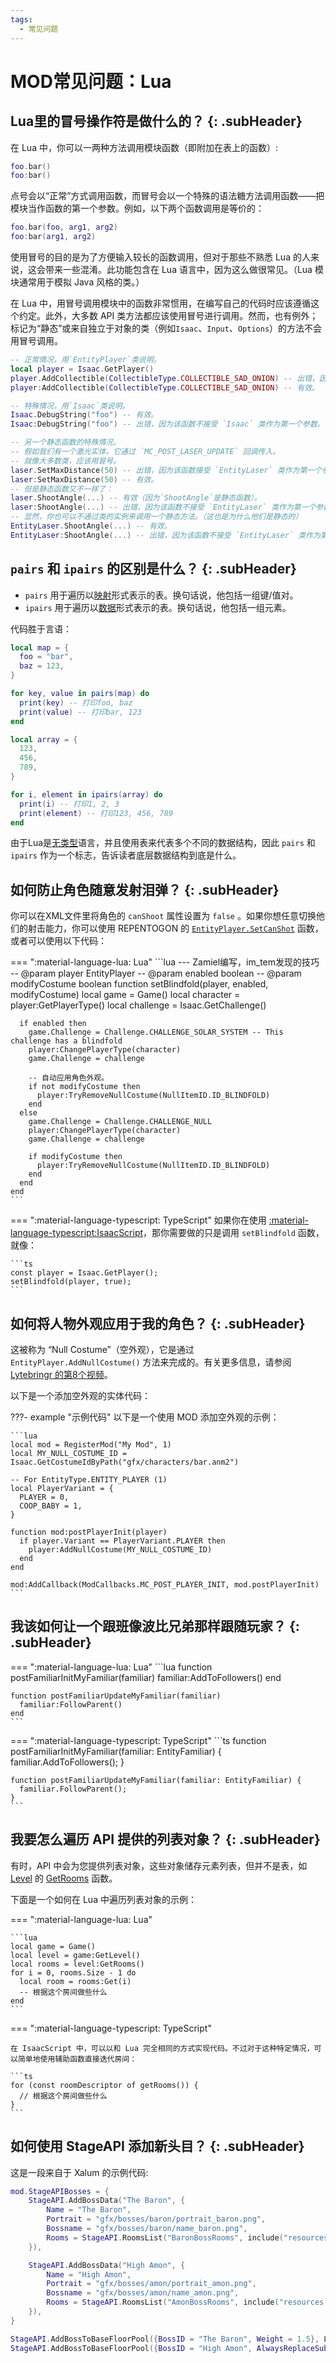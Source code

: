 ```yaml
---
tags:
  - 常见问题
---
```


# MOD常见问题：Lua

## Lua里的冒号操作符是做什么的？ {: .subHeader}

在 Lua 中，你可以一两种方法调用模块函数（即附加在表上的函数）:

```lua
foo.bar()
foo:bar()
```

点号会以“正常”方式调用函数，而冒号会以一个特殊的语法糖方法调用函数——把模块当作函数的第一个参数。例如，以下两个函数调用是等价的：

```lua
foo.bar(foo, arg1, arg2)
foo:bar(arg1, arg2)
```

使用冒号的目的是为了方便输入较长的函数调用，但对于那些不熟悉 Lua 的人来说，这会带来一些混淆。此功能包含在 Lua 语言中，因为这么做很常见。（Lua 模块通常用于模拟 Java 风格的类。）

在 Lua 中，用冒号调用模块中的函数非常惯用，在编写自己的代码时应该遵循这个约定。此外，大多数 API 类方法都应该使用冒号进行调用。然而，也有例外；标记为“静态”或来自独立于对象的类（例如`Isaac`、`Input`、`Options`）的方法不会用冒号调用。

```lua
-- 正常情况，用`EntityPlayer`类说明。
local player = Isaac.GetPlayer()
player.AddCollectible(CollectibleType.COLLECTIBLE_SAD_ONION) -- 出错，因为该函数接受`EntityPlayer`类作为第一个参数。
player:AddCollectible(CollectibleType.COLLECTIBLE_SAD_ONION) -- 有效。

-- 特殊情况，用`Isaac`类说明。
Isaac.DebugString("foo") -- 有效。
Isaac:DebugString("foo") -- 出错，因为该函数不接受 `Isaac` 类作为第一个参数。

-- 另一个静态函数的特殊情况。
-- 假如我们有一个激光实体，它通过 `MC_POST_LASER_UPDATE` 回调传入。
-- 就像大多数类，应该用冒号。
laser.SetMaxDistance(50) -- 出错，因为该函数接受 `EntityLaser` 类作为第一个参数。
laser:SetMaxDistance(50) -- 有效。
-- 但是静态函数又不一样了：
laser.ShootAngle(...) -- 有效（因为`ShootAngle`是静态函数）。
laser:ShootAngle(...) -- 出错，因为该函数不接受 `EntityLaser` 类作为第一个参数。
-- 显然，你也可以不通过类的实例来调用一个静态方法。（这也是为什么他们是静态的）
EntityLaser.ShootAngle(...) -- 有效。
EntityLaser:ShootAngle(...) -- 出错，因为该函数不接受 `EntityLaser` 类作为第一个参数。
```

## `pairs` 和 `ipairs` 的区别是什么？ {: .subHeader}

- `pairs` 用于遍历以[映射](https://en.wikipedia.org/wiki/Associative_array)形式表示的表。换句话说，他包括一组键/值对。
- `ipairs` 用于遍历以[数据](https://en.wikipedia.org/wiki/Array_data_structure)形式表示的表。换句话说，他包括一组元素。

代码胜于言语：

```lua
local map = {
  foo = "bar",
  baz = 123,
}

for key, value in pairs(map) do
  print(key) -- 打印foo, baz
  print(value) -- 打印bar, 123
end
```

```lua
local array = {
  123,
  456,
  789,
}

for i, element in ipairs(array) do
  print(i) -- 打印1, 2, 3
  print(element) -- 打印123, 456, 789
end
```

由于Lua是[无类型](https://www.tutorialspoint.com/What-are-the-differences-between-untyped-and-dynamically-typed-programming-languages)语言，并且使用表来代表多个不同的数据结构，因此  `pairs` 和 `ipairs` 作为一个标志，告诉读者底层数据结构到底是什么。

## 如何防止角色随意发射泪弹？ {: .subHeader}

你可以在XML文件里将角色的 `canShoot` 属性设置为 `false` 。如果你想任意切换他们的射击能力，你可以使用 REPENTOGON 的 [`EntityPlayer.SetCanShot`](https://repentogon.com/EntityPlayer.html#setcanshoot) 函数，或者可以使用以下代码：

=== ":material-language-lua: Lua"
    ```lua
    --- Zamiel编写，im_tem发现的技巧
    -- @param player EntityPlayer
    -- @param enabled boolean
    -- @param modifyCostume boolean
    function setBlindfold(player, enabled, modifyCostume)
      local game = Game()
      local character = player:GetPlayerType()
      local challenge = Isaac.GetChallenge()

      if enabled then
        game.Challenge = Challenge.CHALLENGE_SOLAR_SYSTEM -- This challenge has a blindfold
        player:ChangePlayerType(character)
        game.Challenge = challenge

        -- 自动应用角色外观。
        if not modifyCostume then
          player:TryRemoveNullCostume(NullItemID.ID_BLINDFOLD)
        end
      else
        game.Challenge = Challenge.CHALLENGE_NULL
        player:ChangePlayerType(character)
        game.Challenge = challenge

        if modifyCostume then
          player:TryRemoveNullCostume(NullItemID.ID_BLINDFOLD)
        end
      end
    end
    ```

=== ":material-language-typescript: TypeScript"
   如果你在使用 [:material-language-typescript:IsaacScript](https://isaacscript.github.io/)，那你需要做的只是调用 `setBlindfold` 函数，就像：

    ```ts
    const player = Isaac.GetPlayer();
    setBlindfold(player, true);
    ```

## 如何将人物外观应用于我的角色？ {: .subHeader}

这被称为 “Null Costume”（空外观），它是通过 `EntityPlayer.AddNullCostume()` 方法来完成的。有关更多信息，请参阅 [Lytebringr 的第8个视频](https://www.youtube.com/watch?v=R1CdCyGL1DQ&list=PLMZJyHSWa_My5DDoTQcKCgs475xIpQHSF&index=9)。

以下是一个添加空外观的实体代码：

???- example "示例代码"
    以下是一个使用 MOD 添加空外观的示例：

    ```lua
    local mod = RegisterMod("My Mod", 1)
    local MY_NULL_COSTUME_ID = Isaac.GetCostumeIdByPath("gfx/characters/bar.anm2")

    -- For EntityType.ENTITY_PLAYER (1)
    local PlayerVariant = {
      PLAYER = 0,
      COOP_BABY = 1,
    }

    function mod:postPlayerInit(player)
      if player.Variant == PlayerVariant.PLAYER then
        player:AddNullCostume(MY_NULL_COSTUME_ID)
      end
    end

    mod:AddCallback(ModCallbacks.MC_POST_PLAYER_INIT, mod.postPlayerInit)
    ```

## 我该如何让一个跟班像波比兄弟那样跟随玩家？ {: .subHeader}

=== ":material-language-lua: Lua"
    ```lua
    function postFamiliarInitMyFamiliar(familiar)
      familiar:AddToFollowers()
    end

    function postFamiliarUpdateMyFamiliar(familiar)
      familiar:FollowParent()
    end
    ```

=== ":material-language-typescript: TypeScript"
    ```ts
    function postFamiliarInitMyFamiliar(familiar: EntityFamiliar) {
      familiar.AddToFollowers();
    }

    function postFamiliarUpdateMyFamiliar(familiar: EntityFamiliar) {
      familiar.FollowParent();
    }
    ```

## 我要怎么遍历 API 提供的列表对象？ {: .subHeader}

有时，API 中会为您提供列表对象，这些对象储存元素列表，但并不是表，如 [Level](../Level.md) 的 [GetRooms](../Level.md#getrooms) 函数。

下面是一个如何在 Lua 中遍历列表对象的示例：

=== ":material-language-lua: Lua"

    ```lua
    local game = Game()
    local level = game:GetLevel()
    local rooms = level:GetRooms()
    for i = 0, rooms.Size - 1 do
      local room = rooms:Get(i)
      -- 根据这个房间做些什么
    end
    ```

=== ":material-language-typescript: TypeScript"

    在 IsaacScript 中，可以以和 Lua 完全相同的方式实现代码。不过对于这种特定情况，可以简单地使用辅助函数直接迭代房间：

    ```ts
    for (const roomDescriptor of getRooms()) {
      // 根据这个房间做些什么
    }
    ```

## 如何使用 StageAPI 添加新头目？ {: .subHeader}

这是一段来自于 Xalum 的示例代码:

```lua
mod.StageAPIBosses = {
    StageAPI.AddBossData("The Baron", {
        Name = "The Baron",
        Portrait = "gfx/bosses/baron/portrait_baron.png",
        Bossname = "gfx/bosses/baron/name_baron.png",
        Rooms = StageAPI.RoomsList("BaronBossRooms", include("resources.luarooms.boss_baron"))
    }),

    StageAPI.AddBossData("High Amon", {
        Name = "High Amon",
        Portrait = "gfx/bosses/amon/portrait_amon.png",
        Bossname = "gfx/bosses/amon/name_amon.png",
        Rooms = StageAPI.RoomsList("AmonBossRooms", include("resources.luarooms.boss_amon"))
    }),
}

StageAPI.AddBossToBaseFloorPool({BossID = "The Baron", Weight = 1.5}, LevelStage.STAGE3_1, StageType.STAGETYPE_REPENTANCE)
StageAPI.AddBossToBaseFloorPool({BossID = "High Amon", AlwaysReplaceSubtype = 83, OnlyReplaceSubtype = 83}, LevelStage.STAGE2_1, StageType.STAGETYPE_REPENTANCE_B)
```
